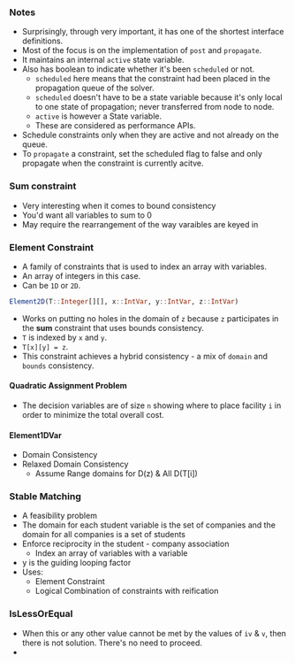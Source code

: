 ### Notes
- Surprisingly, through very important, it has one of the shortest interface definitions.
- Most of the focus is on the implementation of `post` and `propagate`.
- It maintains an internal `active` state variable.
- Also has boolean to indicate whether it's been `scheduled` or not.
  - `scheduled` here means that the constraint had been placed in the propagation queue of the solver.
  - `scheduled` doesn't have to be a state variable because it's only local to one state of propagation; never transferred from node to node.
  - `active` is however a State variable.
  - These are considered as performance APIs.
- Schedule constraints only when they are active and not already on the queue.
- To `propagate` a constraint, set the scheduled flag to false and only propagate when the constraint is currently acitve.


### Sum constraint
- Very interesting when it comes to bound consistency
- You'd want all variables to sum to 0
- May require the rearrangement of the way varaibles are keyed in


### Element Constraint
- A family of constraints that is used to index an array with variables.
- An array of integers in this case.
- Can be `1D` or `2D`.
```julia
Element2D(T::Integer[][], x::IntVar, y::IntVar, z::IntVar)
```
- Works on putting no holes in the domain of `z` because `z` participates in the __sum__ constraint that uses bounds consistency.
- `T` is indexed by `x` and `y`.
- `T[x][y] = z`.
- This constraint achieves a hybrid consistency - a mix of `domain` and `bounds` consistency.
#### Quadratic Assignment Problem
- The decision variables are of size `n` showing where to place facility `i` in order to minimize the total overall cost.


#### Element1DVar
- Domain Consistency
- Relaxed Domain Consistency
  - Assume Range domains for D(z) & All D(T[i])

### Stable Matching
- A feasibility problem
- The domain for each student variable is the set of companies and the domain for all companies is a set of students
- Enforce reciprocity in the student - company association
  - Index an array of variables with a variable
- y is the guiding looping factor
- Uses:
  - Element Constraint
  - Logical Combination of constraints with reification

### IsLessOrEqual
- When this or any other value cannot be met by the values of `iv` & `v`, then there is not solution. There's no need to proceed.
-  
